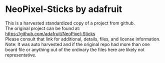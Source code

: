 
# NeoPixel-Sticks by adafruit  
This is a harvested standardized copy of a project from github.  
The original project can be found at:  
https://github.com/adafruit/NeoPixel-Sticks  
Please consult that link for additional, details, files, and license information.  
Note: It was auto harvested and if the original repo had more than one board file or anything out of the ordinary the files here are likely not representative.  
    